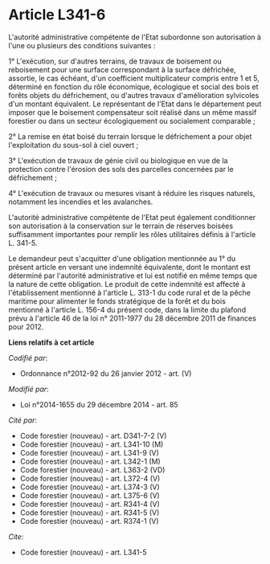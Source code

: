 # Article L341-6

L'autorité administrative compétente de l'Etat subordonne son autorisation à l'une ou plusieurs des conditions suivantes : 

1° L'exécution, sur d'autres terrains, de travaux de boisement ou reboisement pour une surface correspondant à la surface
défrichée, assortie, le cas échéant, d'un coefficient multiplicateur compris entre 1 et 5, déterminé en fonction du rôle
économique, écologique et social des bois et forêts objets du défrichement, ou d'autres travaux d'amélioration sylvicoles
d'un montant équivalent. Le représentant de l'Etat dans le département peut imposer que le boisement compensateur soit
réalisé dans un même massif forestier ou dans un secteur écologiquement ou socialement comparable ; 

2° La remise en état boisé du terrain lorsque le défrichement a pour objet l'exploitation du sous-sol à ciel ouvert ; 

3° L'exécution de travaux de génie civil ou biologique en vue de la protection contre l'érosion des sols des parcelles
concernées par le défrichement ; 

4° L'exécution de travaux ou mesures visant à réduire les risques naturels, notamment les incendies et les avalanches. 

L'autorité administrative compétente de l'Etat peut également conditionner son autorisation à la conservation sur le terrain
de réserves boisées suffisamment importantes pour remplir les rôles utilitaires définis à l'article L. 341-5. 

Le demandeur peut s'acquitter d'une obligation mentionnée au 1° du présent article en versant une indemnité équivalente, dont
le montant est déterminé par l'autorité administrative et lui est notifié en même temps que la nature de cette obligation. Le
produit de cette indemnité est affecté à l'établissement mentionné à l'article L. 313-1 du code rural et de la pêche maritime
pour alimenter le fonds stratégique de la forêt et du bois mentionné à l'article L. 156-4 du présent code, dans la limite du
plafond prévu à l'article 46 de la loi n° 2011-1977 du 28 décembre 2011 de finances pour 2012.

**Liens relatifs à cet article**

_Codifié par_:

  - Ordonnance n°2012-92 du 26 janvier 2012 - art. (V)

_Modifié par_:

  - Loi n°2014-1655 du 29 décembre 2014 - art. 85

_Cité par_:

  - Code forestier (nouveau) - art. D341-7-2 (V)
  - Code forestier (nouveau) - art. L341-10 (M)
  - Code forestier (nouveau) - art. L341-9 (V)
  - Code forestier (nouveau) - art. L342-1 (M)
  - Code forestier (nouveau) - art. L363-2 (VD)
  - Code forestier (nouveau) - art. L372-4 (V)
  - Code forestier (nouveau) - art. L374-3 (V)
  - Code forestier (nouveau) - art. L375-6 (V)
  - Code forestier (nouveau) - art. R341-4 (V)
  - Code forestier (nouveau) - art. R341-5 (V)
  - Code forestier (nouveau) - art. R374-1 (V)

_Cite_:

  - Code forestier (nouveau) - art. L341-5
